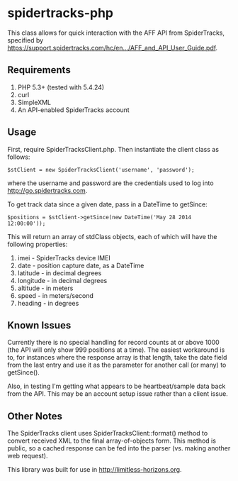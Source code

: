 spidertracks-php
================

This class allows for quick interaction with the AFF API from SpiderTracks, specified by https://support.spidertracks.com/hc/en.../AFF_and_API_User_Guide.pdf.

Requirements
------------

1. PHP 5.3+ (tested with 5.4.24)
2. curl
3. SimpleXML
4. An API-enabled SpiderTracks account

Usage
-----

First, require SpiderTracksClient.php. Then instantiate the client class as follows:

````
$stClient = new SpiderTracksClient('username', 'password');
````

where the username and password are the credentials used to log into http://go.spidertracks.com.

To get track data since a given date, pass in a DateTime to getSince:

````
$positions = $stClient->getSince(new DateTime('May 28 2014 12:00:00'));
````

This will return an array of stdClass objects, each of which will have the following properties:

1. imei - SpiderTracks device IMEI
2. date - position capture date, as a DateTime
3. latitude - in decimal degrees
4. longitude - in decimal degrees
5. altitude - in meters
6. speed - in meters/second
7. heading - in degrees

Known Issues
------------

Currently there is no special handling for record counts at or above 1000 (the API will only show 999 positions at a time). The easiest workaround is to, for instances where the response array is that length, take the date field from the last entry and use it as the parameter for another call (or many) to getSince().

Also, in testing I'm getting what appears to be heartbeat/sample data back from the API. This may be an account setup issue rather than a client issue.

Other Notes
-----------

The SpiderTracks client uses SpiderTracksClient::format() method to convert received XML to the final array-of-objects form. This method is public, so a cached response can be fed into the parser (vs. making another web request).

This library was built for use in http://limitless-horizons.org.
